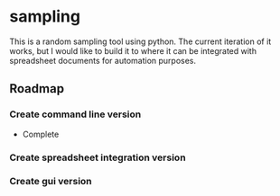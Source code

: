 # sampling

This is a random sampling tool using python. The current iteration of it works, but I would like to build it to where it can be integrated with spreadsheet documents for automation purposes. 

## Roadmap
### Create command line version
- Complete

### Create spreadsheet integration version

### Create gui version

